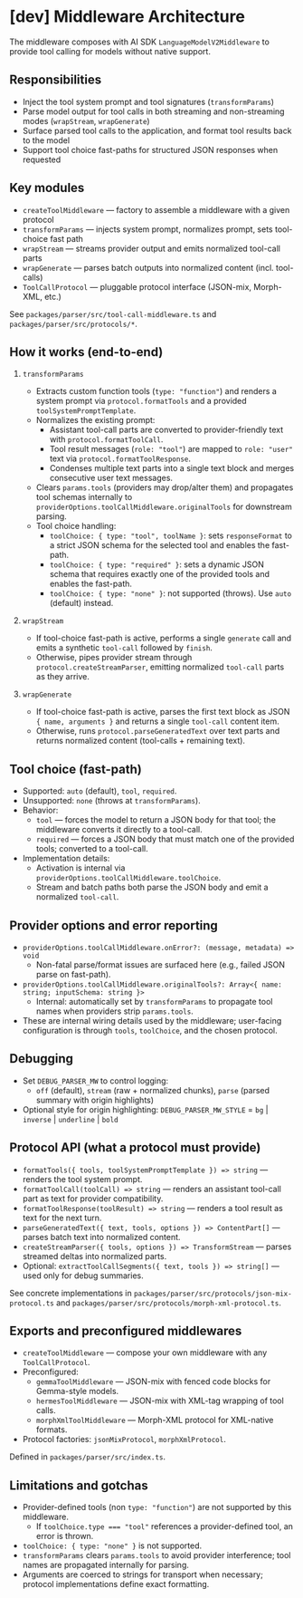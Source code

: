 # [dev] Middleware Architecture

The middleware composes with AI SDK `LanguageModelV2Middleware` to provide tool calling for models without native support.

## Responsibilities

- Inject the tool system prompt and tool signatures (`transformParams`)
- Parse model output for tool calls in both streaming and non-streaming modes (`wrapStream`, `wrapGenerate`)
- Surface parsed tool calls to the application, and format tool results back to the model
- Support tool choice fast-paths for structured JSON responses when requested

## Key modules

- `createToolMiddleware` — factory to assemble a middleware with a given protocol
- `transformParams` — injects system prompt, normalizes prompt, sets tool-choice fast path
- `wrapStream` — streams provider output and emits normalized tool-call parts
- `wrapGenerate` — parses batch outputs into normalized content (incl. tool-calls)
- `ToolCallProtocol` — pluggable protocol interface (JSON-mix, Morph-XML, etc.)

See `packages/parser/src/tool-call-middleware.ts` and `packages/parser/src/protocols/*`.

## How it works (end-to-end)

1. `transformParams`
   - Extracts custom function tools (`type: "function"`) and renders a system prompt via `protocol.formatTools` and a provided `toolSystemPromptTemplate`.
   - Normalizes the existing prompt:
     - Assistant tool-call parts are converted to provider-friendly text with `protocol.formatToolCall`.
     - Tool result messages (`role: "tool"`) are mapped to `role: "user"` text via `protocol.formatToolResponse`.
     - Condenses multiple text parts into a single text block and merges consecutive user text messages.
   - Clears `params.tools` (providers may drop/alter them) and propagates tool schemas internally to `providerOptions.toolCallMiddleware.originalTools` for downstream parsing.
   - Tool choice handling:
     - `toolChoice: { type: "tool", toolName }`: sets `responseFormat` to a strict JSON schema for the selected tool and enables the fast-path.
     - `toolChoice: { type: "required" }`: sets a dynamic JSON schema that requires exactly one of the provided tools and enables the fast-path.
     - `toolChoice: { type: "none" }`: not supported (throws). Use `auto` (default) instead.

2. `wrapStream`
   - If tool-choice fast-path is active, performs a single `generate` call and emits a synthetic `tool-call` followed by `finish`.
   - Otherwise, pipes provider stream through `protocol.createStreamParser`, emitting normalized `tool-call` parts as they arrive.

3. `wrapGenerate`
   - If tool-choice fast-path is active, parses the first text block as JSON `{ name, arguments }` and returns a single `tool-call` content item.
   - Otherwise, runs `protocol.parseGeneratedText` over text parts and returns normalized content (tool-calls + remaining text).

## Tool choice (fast-path)

- Supported: `auto` (default), `tool`, `required`.
- Unsupported: `none` (throws at `transformParams`).
- Behavior:
  - `tool` — forces the model to return a JSON body for that tool; the middleware converts it directly to a tool-call.
  - `required` — forces a JSON body that must match one of the provided tools; converted to a tool-call.
- Implementation details:
  - Activation is internal via `providerOptions.toolCallMiddleware.toolChoice`.
  - Stream and batch paths both parse the JSON body and emit a normalized `tool-call`.

## Provider options and error reporting

- `providerOptions.toolCallMiddleware.onError?: (message, metadata) => void`
  - Non-fatal parse/format issues are surfaced here (e.g., failed JSON parse on fast-path).
- `providerOptions.toolCallMiddleware.originalTools?: Array<{ name: string; inputSchema: string }>`
  - Internal: automatically set by `transformParams` to propagate tool names when providers strip `params.tools`.
- These are internal wiring details used by the middleware; user-facing configuration is through `tools`, `toolChoice`, and the chosen protocol.

## Debugging

- Set `DEBUG_PARSER_MW` to control logging:
  - `off` (default), `stream` (raw + normalized chunks), `parse` (parsed summary with origin highlights)
- Optional style for origin highlighting: `DEBUG_PARSER_MW_STYLE` = `bg` | `inverse` | `underline` | `bold`

## Protocol API (what a protocol must provide)

- `formatTools({ tools, toolSystemPromptTemplate }) => string` — renders the tool system prompt.
- `formatToolCall(toolCall) => string` — renders an assistant tool-call part as text for provider compatibility.
- `formatToolResponse(toolResult) => string` — renders a tool result as text for the next turn.
- `parseGeneratedText({ text, tools, options }) => ContentPart[]` — parses batch text into normalized content.
- `createStreamParser({ tools, options }) => TransformStream` — parses streamed deltas into normalized parts.
- Optional: `extractToolCallSegments({ text, tools }) => string[]` — used only for debug summaries.

See concrete implementations in `packages/parser/src/protocols/json-mix-protocol.ts` and `packages/parser/src/protocols/morph-xml-protocol.ts`.

## Exports and preconfigured middlewares

- `createToolMiddleware` — compose your own middleware with any `ToolCallProtocol`.
- Preconfigured:
  - `gemmaToolMiddleware` — JSON-mix with fenced code blocks for Gemma-style models.
  - `hermesToolMiddleware` — JSON-mix with XML-tag wrapping of tool calls.
  - `morphXmlToolMiddleware` — Morph-XML protocol for XML-native formats.
- Protocol factories: `jsonMixProtocol`, `morphXmlProtocol`.

Defined in `packages/parser/src/index.ts`.

## Limitations and gotchas

- Provider-defined tools (non `type: "function"`) are not supported by this middleware.
  - If `toolChoice.type === "tool"` references a provider-defined tool, an error is thrown.
- `toolChoice: { type: "none" }` is not supported.
- `transformParams` clears `params.tools` to avoid provider interference; tool names are propagated internally for parsing.
- Arguments are coerced to strings for transport when necessary; protocol implementations define exact formatting.
